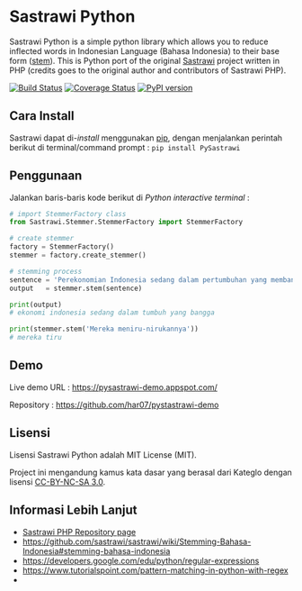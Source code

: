 Sastrawi Python
===============

Sastrawi Python is a simple python library which allows you to reduce inflected words in Indonesian Language (Bahasa Indonesia) to their base form ([stem](http://en.wikipedia.org/wiki/Stemming)).
This is Python port of the original [Sastrawi](https://github.com/sastrawi/sastrawi) project written in PHP (credits goes to the original author and contributors of Sastrawi PHP).


[![Build Status](https://travis-ci.org/har07/PySastrawi.svg?branch=master)](https://travis-ci.org/har07/PySastrawi)
[![Coverage Status](https://coveralls.io/repos/github/har07/PySastrawi/badge.svg?branch=master)](https://coveralls.io/github/har07/PySastrawi?branch=master)
[![PyPI version](https://badge.fury.io/py/PySastrawi.svg)](https://badge.fury.io/py/PySastrawi)

Cara Install
-------------

Sastrawi dapat di-*install* menggunakan [pip](https://docs.python.org/3.6/installing/index.html), dengan menjalankan perintah berikut di terminal/command prompt : `pip install PySastrawi`

Penggunaan
-----------

Jalankan baris-baris kode berikut di *Python interactive terminal* :

```python
# import StemmerFactory class
from Sastrawi.Stemmer.StemmerFactory import StemmerFactory

# create stemmer
factory = StemmerFactory()
stemmer = factory.create_stemmer()

# stemming process
sentence = 'Perekonomian Indonesia sedang dalam pertumbuhan yang membanggakan'
output   = stemmer.stem(sentence)

print(output)
# ekonomi indonesia sedang dalam tumbuh yang bangga

print(stemmer.stem('Mereka meniru-nirukannya'))
# mereka tiru
```

Demo
--------

Live demo URL : https://pysastrawi-demo.appspot.com/

Repository : https://github.com/har07/pystastrawi-demo

Lisensi
--------

Lisensi Sastrawi Python adalah MIT License (MIT).

Project ini mengandung kamus kata dasar yang berasal dari Kateglo dengan lisensi [CC-BY-NC-SA 3.0](http://creativecommons.org/licenses/by-nc-sa/3.0/).

Informasi Lebih Lanjut
----------------------

- [Sastrawi PHP Repository page](https://github.com/sastrawi/sastrawi)
- https://github.com/sastrawi/sastrawi/wiki/Stemming-Bahasa-Indonesia#stemming-bahasa-indonesia
- https://developers.google.com/edu/python/regular-expressions
- https://www.tutorialspoint.com/pattern-matching-in-python-with-regex
- 
